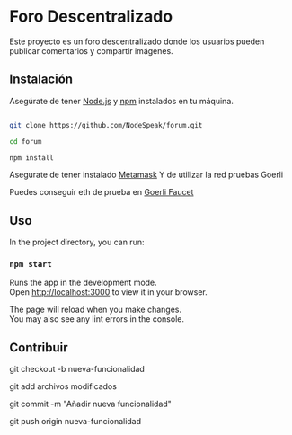 # Foro Descentralizado

Este proyecto es un foro descentralizado donde los usuarios pueden publicar comentarios y compartir imágenes.

## Instalación

Asegúrate de tener [Node.js](https://nodejs.org/) y [npm](https://www.npmjs.com/) instalados en tu máquina.


```bash

git clone https://github.com/NodeSpeak/forum.git

cd forum

npm install

```
Asegurate de tener instalado [Metamask](https://metamask.io/)
Y de utilizar la red pruebas Goerli

Puedes conseguir eth de prueba en [Goerli Faucet](https://goerlifaucet.com/)

## Uso

In the project directory, you can run:

### `npm start`

Runs the app in the development mode.\
Open [http://localhost:3000](http://localhost:3000) to view it in your browser.

The page will reload when you make changes.\
You may also see any lint errors in the console.


## Contribuir

git checkout -b nueva-funcionalidad

git add archivos modificados

git commit -m "Añadir nueva funcionalidad"

git push origin nueva-funcionalidad







